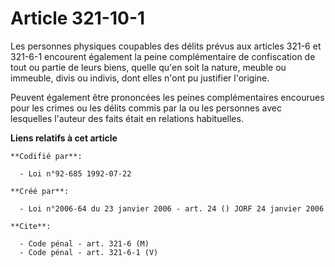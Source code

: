 # Article 321-10-1

Les personnes physiques coupables des délits prévus aux articles 321-6 et 321-6-1 encourent également la peine complémentaire
de confiscation de tout ou partie de leurs biens, quelle qu'en soit la nature, meuble ou immeuble, divis ou indivis, dont
elles n'ont pu justifier l'origine.

Peuvent également être prononcées les peines complémentaires encourues pour les crimes ou les délits commis par la ou les
personnes avec lesquelles l'auteur des faits était en relations habituelles.

**Liens relatifs à cet article**

	**Codifié par**:

	  - Loi n°92-685 1992-07-22

	**Créé par**:

	  - Loi n°2006-64 du 23 janvier 2006 - art. 24 () JORF 24 janvier 2006

	**Cite**:

	  - Code pénal - art. 321-6 (M)
	  - Code pénal - art. 321-6-1 (V)
